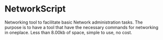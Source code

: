 # NetworkScript

Networking tool to facilitate basic  Network administration tasks. The purpose is to have a tool that have the necessary
commands for networking in oneplace. Less than 8.00kb of space, simple to use, no cost. 
